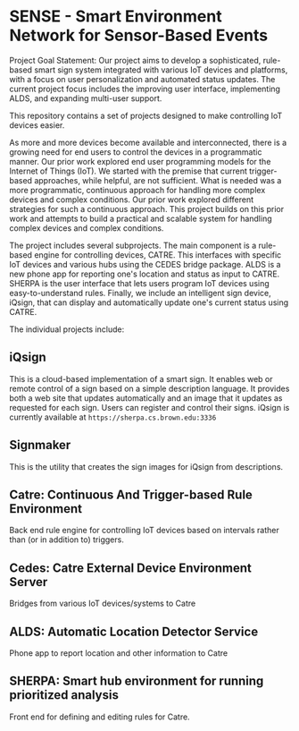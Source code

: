# SENSE - Smart Environment Network for Sensor-Based Events

Project Goal Statement: 
Our project aims to develop a sophisticated, rule-based smart sign system 
integrated with various IoT devices and platforms, with a focus on user 
personalization and automated status updates. The current project focus 
includes the improving user interface, implementing ALDS, and expanding 
multi-user support.

This repository contains a set of projects designed to make controlling IoT
devices easier.

As more and more devices become available and interconnected,
there is a growing need for end users to control the
devices in a programmatic manner. Our prior work explored end
user programming models for the Internet of Things (IoT). We
started with the premise that current trigger-based approaches,
while helpful, are not sufficient. What is needed was a more
programmatic, continuous approach for handling more complex
devices and complex conditions. Our prior work explored different
strategies for such a continuous approach. This project builds on
this prior work and attempts to build a practical and scalable
system for handling complex devices and complex conditions.

The project includes several subprojects.  The main component is
a rule-based engine for controlling devices, CATRE.  This interfaces
with specific IoT devices and various hubs using the CEDES bridge
package.  ALDS is a new phone app for reporting one's location and
status as input to CATRE.  SHERPA is the user interface that lets
users program IoT devices using easy-to-understand rules.  Finally,
we include an intelligent sign device, iQsign, that can display and automatically
update one's current status using CATRE.


The individual projects include:

## iQsign

This is a cloud-based implementation of a smart sign.  It enables web or remote
control of a sign based on a simple description language.  It provides both a
web site that updates automatically and an image that it updates as requested for
each sign.  Users can register and control their signs.  iQsign is currently
available at `https://sherpa.cs.brown.edu:3336`

## Signmaker

This is the utility that creates the sign images for iQsign from descriptions.

## Catre: Continuous And Trigger-based Rule Environment

Back end rule engine for controlling IoT devices based on intervals rather than
(or in addition to) triggers.

## Cedes: Catre External Device Environment Server

Bridges from various IoT devices/systems to Catre

## ALDS:  Automatic Location Detector Service

Phone app to report location and other information to Catre

## SHERPA: Smart hub environment for running prioritized analysis

Front end for defining and editing rules for Catre.








